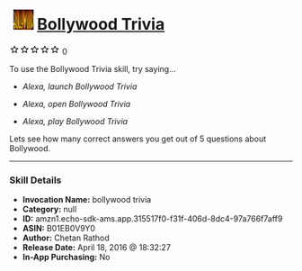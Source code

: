 # &nbsp;<img src="skill_icon" alt="Bollywood Trivia icon" width="36"> [Bollywood Trivia](http://alexa.amazon.com/#skills/amzn1.echo-sdk-ams.app.315517f0-f31f-406d-8dc4-97a766f7aff9)
![0 stars](../../images/ic_star_border_black_18dp_1x.png)![0 stars](../../images/ic_star_border_black_18dp_1x.png)![0 stars](../../images/ic_star_border_black_18dp_1x.png)![0 stars](../../images/ic_star_border_black_18dp_1x.png)![0 stars](../../images/ic_star_border_black_18dp_1x.png) 0

To use the Bollywood Trivia skill, try saying...

* *Alexa, launch Bollywood Trivia*

* *Alexa, open Bollywood Trivia*

* *Alexa, play Bollywood Trivia*

Lets see how many correct answers you get out of 5 questions about Bollywood.

***

### Skill Details

* **Invocation Name:** bollywood trivia
* **Category:** null
* **ID:** amzn1.echo-sdk-ams.app.315517f0-f31f-406d-8dc4-97a766f7aff9
* **ASIN:** B01EB0V9Y0
* **Author:** Chetan Rathod
* **Release Date:** April 18, 2016 @ 18:32:27
* **In-App Purchasing:** No
